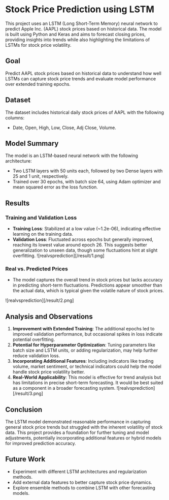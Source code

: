 # Stock Price Prediction using LSTM

This project uses an LSTM (Long Short-Term Memory) neural network to predict Apple Inc. (AAPL) stock prices based on historical data. The model is built using Python and Keras and aims to forecast closing prices, providing insights into trends while also highlighting the limitations of LSTMs for stock price volatility.

## Goal
Predict AAPL stock prices based on historical data to understand how well LSTMs can capture stock price trends and evaluate model performance over extended training epochs.

## Dataset
The dataset includes historical daily stock prices of AAPL with the following columns:
- Date, Open, High, Low, Close, Adj Close, Volume.

## Model Summary
The model is an LSTM-based neural network with the following architecture:
- Two LSTM layers with 50 units each, followed by two Dense layers with 25 and 1 unit, respectively.
- Trained over 30 epochs, with batch size 64, using Adam optimizer and mean squared error as the loss function.

## Results

### Training and Validation Loss
- **Training Loss**: Stabilized at a low value (~1.2e-06), indicating effective learning on the training data.
- **Validation Loss**: Fluctuated across epochs but generally improved, reaching its lowest value around epoch 26. This suggests better generalization to unseen data, though some fluctuations hint at slight overfitting.
![realvsprediction][/result/1.png]
### Real vs. Predicted Prices
- The model captures the overall trend in stock prices but lacks accuracy in predicting short-term fluctuations. Predictions appear smoother than the actual data, which is typical given the volatile nature of stock prices.

![realvsprediction][/result/2.png]
## Analysis and Observations
1. **Improvement with Extended Training**: The additional epochs led to improved validation performance, but occasional spikes in loss indicate potential overfitting.
2. **Potential for Hyperparameter Optimization**: Tuning parameters like batch size and LSTM units, or adding regularization, may help further reduce validation loss.
3. **Incorporating Additional Features**: Including indicators like trading volume, market sentiment, or technical indicators could help the model handle stock price volatility better.
4. **Real-World Applicability**: This model is effective for trend analysis but has limitations in precise short-term forecasting. It would be best suited as a component in a broader forecasting system.
![realvsprediction][/result/3.png]
## Conclusion
The LSTM model demonstrated reasonable performance in capturing general stock price trends but struggled with the inherent volatility of stock data. This project provides a foundation for further tuning and model adjustments, potentially incorporating additional features or hybrid models for improved prediction accuracy.

## Future Work
- Experiment with different LSTM architectures and regularization methods.
- Add external data features to better capture stock price dynamics.
- Explore ensemble methods to combine LSTM with other forecasting models.




